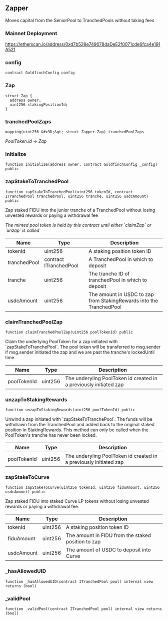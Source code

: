 ## Zapper

Moves capital from the SeniorPool to TranchedPools without taking fees

### Mainnet Deployment

https://etherscan.io/address/0xd7b528e749078daDeE2f0071cde6fca4e191A521

### config

```solidity
contract GoldfinchConfig config
```

### Zap

```solidity
struct Zap {
  address owner;
  uint256 stakingPositionId;
}
```

### tranchedPoolZaps

```solidity
mapping(uint256 &#x3D;&gt; struct Zapper.Zap) tranchedPoolZaps
```

_PoolToken.id &#x3D;&gt; Zap_

### initialize

```solidity
function initialize(address owner, contract GoldfinchConfig _config) public
```

### zapStakeToTranchedPool

```solidity
function zapStakeToTranchedPool(uint256 tokenId, contract ITranchedPool tranchedPool, uint256 tranche, uint256 usdcAmount) public
```

Zap staked FIDU into the junior tranche of a TranchedPool without losing
  unvested rewards or paying a withdrawal fee

_The minted pool token is held by this contract until either &#x60;claimZap&#x60; or
  &#x60;unzap&#x60; is called_

| Name | Type | Description |
| ---- | ---- | ----------- |
| tokenId | uint256 | A staking position token ID |
| tranchedPool | contract ITranchedPool | A TranchedPool in which to deposit |
| tranche | uint256 | The tranche ID of tranchedPool in which to deposit |
| usdcAmount | uint256 | The amount in USDC to zap from StakingRewards into the TranchedPool |

### claimTranchedPoolZap

```solidity
function claimTranchedPoolZap(uint256 poolTokenId) public
```

Claim the underlying PoolToken for a zap initiated with &#x60;zapStakeToTranchePool&#x60;.
 The pool token will be transferred to msg.sender if msg.sender initiated the zap and
 we are past the tranche&#x27;s lockedUntil time.

| Name | Type | Description |
| ---- | ---- | ----------- |
| poolTokenId | uint256 | The underyling PoolToken id created in a previously initiated zap |

### unzapToStakingRewards

```solidity
function unzapToStakingRewards(uint256 poolTokenId) public
```

Unwind a zap initiated with &#x60;zapStakeToTranchePool&#x60;.
 The funds will be withdrawn from the TranchedPool and added back to the original
 staked position in StakingRewards. This method can only be called when the PoolToken&#x27;s
 tranche has never been locked.

| Name | Type | Description |
| ---- | ---- | ----------- |
| poolTokenId | uint256 | The underyling PoolToken id created in a previously initiated zap |

### zapStakeToCurve

```solidity
function zapStakeToCurve(uint256 tokenId, uint256 fiduAmount, uint256 usdcAmount) public
```

Zap staked FIDU into staked Curve LP tokens without losing unvested rewards
 or paying a withdrawal fee.

| Name | Type | Description |
| ---- | ---- | ----------- |
| tokenId | uint256 | A staking position token ID |
| fiduAmount | uint256 | The amount in FIDU from the staked position to zap |
| usdcAmount | uint256 | The amount of USDC to deposit into Curve |

### _hasAllowedUID

```solidity
function _hasAllowedUID(contract ITranchedPool pool) internal view returns (bool)
```

### _validPool

```solidity
function _validPool(contract ITranchedPool pool) internal view returns (bool)
```

